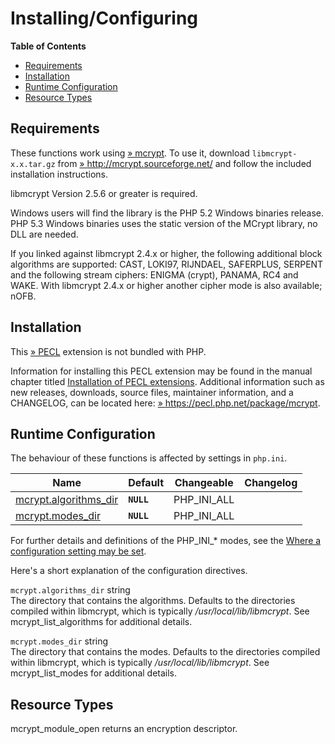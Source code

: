 Installing/Configuring
======================

**Table of Contents**

-   [Requirements](/mcrypt/setup.html#Requirements)
-   [Installation](/mcrypt/setup.html#Installation)
-   [Runtime Configuration](/mcrypt/setup.html#Runtime%20Configuration)
-   [Resource Types](/mcrypt/setup.html#Resource%20Types)

Requirements
------------

These functions work using
<a href="http://mcrypt.sourceforge.net/" class="link external">» mcrypt</a>.
To use it, download `libmcrypt-x.x.tar.gz` from
<a href="http://mcrypt.sourceforge.net/" class="link external">» http://mcrypt.sourceforge.net/</a>
and follow the included installation instructions.

libmcrypt Version 2.5.6 or greater is required.

Windows users will find the library is the PHP 5.2 Windows binaries
release. PHP 5.3 Windows binaries uses the static version of the MCrypt
library, no DLL are needed.

If you linked against libmcrypt 2.4.x or higher, the following
additional block algorithms are supported: CAST, LOKI97, RIJNDAEL,
SAFERPLUS, SERPENT and the following stream ciphers: ENIGMA (crypt),
PANAMA, RC4 and WAKE. With libmcrypt 2.4.x or higher another cipher mode
is also available; nOFB.

Installation
------------

This <a href="https://pecl.php.net/" class="link external">» PECL</a>
extension is not bundled with PHP.

Information for installing this PECL extension may be found in the
manual chapter titled
<a href="/install/pecl.html" class="link">Installation of PECL extensions</a>.
Additional information such as new releases, downloads, source files,
maintainer information, and a CHANGELOG, can be located here:
<a href="https://pecl.php.net/package/mcrypt" class="link external">» https://pecl.php.net/package/mcrypt</a>.

Runtime Configuration
---------------------

The behaviour of these functions is affected by settings in `php.ini`.

| Name                                                                 | Default    | Changeable    | Changelog |
|----------------------------------------------------------------------|------------|---------------|-----------|
| <a href="/mcrypt/setup.html#" class="link">mcrypt.algorithms_dir</a> | **`NULL`** | PHP\_INI\_ALL |           |
| <a href="/mcrypt/setup.html#" class="link">mcrypt.modes_dir</a>      | **`NULL`** | PHP\_INI\_ALL |           |

For further details and definitions of the PHP\_INI\_\* modes, see the
<a href="/configuration/changes/modes.html" class="xref">Where a configuration setting may be set</a>.

Here's a short explanation of the configuration directives.

`mcrypt.algorithms_dir` <span class="type">string</span>  
The directory that contains the algorithms. Defaults to the directories
compiled within libmcrypt, which is typically
*/usr/local/lib/libmcrypt*. See <span
class="function">mcrypt\_list\_algorithms</span> for additional details.

`mcrypt.modes_dir` <span class="type">string</span>  
The directory that contains the modes. Defaults to the directories
compiled within libmcrypt, which is typically
*/usr/local/lib/libmcrypt*. See <span
class="function">mcrypt\_list\_modes</span> for additional details.

Resource Types
--------------

<span class="function">mcrypt\_module\_open</span> returns an encryption
descriptor.
